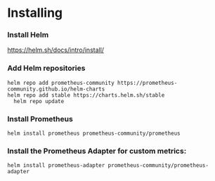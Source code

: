 # Installing

### Install Helm

https://helm.sh/docs/intro/install/

### Add Helm repositories

```
helm repo add prometheus-community https://prometheus-community.github.io/helm-charts
helm repo add stable https://charts.helm.sh/stable
  helm repo update
```

### Install Prometheus

```
helm install prometheus prometheus-community/prometheus
```

### Install the Prometheus Adapter for custom metrics:

```
helm install prometheus-adapter prometheus-community/prometheus-adapter
```

